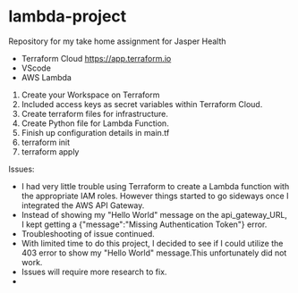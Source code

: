 # lambda-project
Repository for my take home assignment for Jasper Health

* Terraform Cloud https://app.terraform.io
* VScode
* AWS Lambda

1. Create your Workspace on Terraform
2. Included access keys as secret variables within Terraform Cloud.
3. Create terraform files for infrastructure.
4. Create Python file for Lambda Function.
5. Finish up configuration details in main.tf
6. terraform init
7. terraform apply
   


Issues:
* I had very little trouble using Terraform to create a Lambda function with the appropriate IAM roles. However things started to go sideways once I integrated the AWS API Gateway.
* Instead of showing my "Hello World" message on the api_gateway_URL, I kept getting a {"message":"Missing Authentication Token"} error.
* Troubleshooting of issue continued.
* With limited time to do this project, I decided to see if I could utilize the 403 error to show my "Hello World" message.This unfortunately did not work.
* Issues will require more research to fix.
* 
